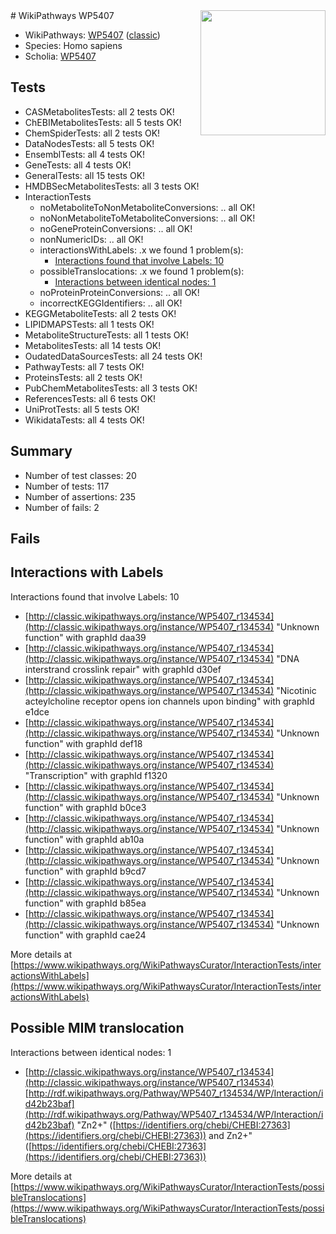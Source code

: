 <img style="float: right; width: 200px" src="https://upload.wikimedia.org/wikipedia/commons/thumb/8/83/Wplogo_with_text_500.png/640px-Wplogo_with_text_500.png" />
# WikiPathways WP5407

* WikiPathways: [WP5407](https://wikipathways.org/pathways/WP5407) ([classic](https://classic.wikipathways.org/instance/WP5407))
* Species: Homo sapiens
* Scholia: [WP5407](https://scholia.toolforge.org/wikipathways/WP5407)
## Tests
* CASMetabolitesTests: all 2 tests OK!
* ChEBIMetabolitesTests: all 5 tests OK!
* ChemSpiderTests: all 2 tests OK!
* DataNodesTests: all 5 tests OK!
* EnsemblTests: all 4 tests OK!
* GeneTests: all 4 tests OK!
* GeneralTests: all 15 tests OK!
* HMDBSecMetabolitesTests: all 3 tests OK!
* InteractionTests
    * noMetaboliteToNonMetaboliteConversions: .. all OK!
    * noNonMetaboliteToMetaboliteConversions: .. all OK!
    * noGeneProteinConversions: .. all OK!
    * nonNumericIDs: .. all OK!
    * interactionsWithLabels: .x we found 1 problem(s):
        * [Interactions found that involve Labels: 10](#fe97a8b8)
    * possibleTranslocations: .x we found 1 problem(s):
        * [Interactions between identical nodes: 1](#1c118206)
    * noProteinProteinConversions: .. all OK!
    * incorrectKEGGIdentifiers: .. all OK!
* KEGGMetaboliteTests: all 2 tests OK!
* LIPIDMAPSTests: all 1 tests OK!
* MetaboliteStructureTests: all 1 tests OK!
* MetabolitesTests: all 14 tests OK!
* OudatedDataSourcesTests: all 24 tests OK!
* PathwayTests: all 7 tests OK!
* ProteinsTests: all 2 tests OK!
* PubChemMetabolitesTests: all 3 tests OK!
* ReferencesTests: all 6 tests OK!
* UniProtTests: all 5 tests OK!
* WikidataTests: all 4 tests OK!


## Summary

* Number of test classes: 20
* Number of tests: 117
* Number of assertions: 235
* Number of fails: 2

## Fails

<a name="fe97a8b8" />

## Interactions with Labels

Interactions found that involve Labels: 10

* [http://classic.wikipathways.org/instance/WP5407_r134534](http://classic.wikipathways.org/instance/WP5407_r134534) "Unknown
function" with graphId daa39
* [http://classic.wikipathways.org/instance/WP5407_r134534](http://classic.wikipathways.org/instance/WP5407_r134534) "DNA interstrand 
crosslink repair" with graphId d30ef
* [http://classic.wikipathways.org/instance/WP5407_r134534](http://classic.wikipathways.org/instance/WP5407_r134534) "Nicotinic acteylcholine receptor
opens ion channels upon binding" with graphId e1dce
* [http://classic.wikipathways.org/instance/WP5407_r134534](http://classic.wikipathways.org/instance/WP5407_r134534) "Unknown
function" with graphId def18
* [http://classic.wikipathways.org/instance/WP5407_r134534](http://classic.wikipathways.org/instance/WP5407_r134534) "Transcription" with graphId f1320
* [http://classic.wikipathways.org/instance/WP5407_r134534](http://classic.wikipathways.org/instance/WP5407_r134534) "Unknown
function" with graphId b0ce3
* [http://classic.wikipathways.org/instance/WP5407_r134534](http://classic.wikipathways.org/instance/WP5407_r134534) "Unknown
function" with graphId ab10a
* [http://classic.wikipathways.org/instance/WP5407_r134534](http://classic.wikipathways.org/instance/WP5407_r134534) "Unknown
function" with graphId b9cd7
* [http://classic.wikipathways.org/instance/WP5407_r134534](http://classic.wikipathways.org/instance/WP5407_r134534) "Unknown
function" with graphId b85ea
* [http://classic.wikipathways.org/instance/WP5407_r134534](http://classic.wikipathways.org/instance/WP5407_r134534) "Unknown
function" with graphId cae24


More details at [https://www.wikipathways.org/WikiPathwaysCurator/InteractionTests/interactionsWithLabels](https://www.wikipathways.org/WikiPathwaysCurator/InteractionTests/interactionsWithLabels)

<a name="1c118206" />

## Possible MIM translocation

Interactions between identical nodes: 1

* [http://classic.wikipathways.org/instance/WP5407_r134534](http://classic.wikipathways.org/instance/WP5407_r134534) [http://rdf.wikipathways.org/Pathway/WP5407_r134534/WP/Interaction/id42b23baf](http://rdf.wikipathways.org/Pathway/WP5407_r134534/WP/Interaction/id42b23baf) "Zn2+" ([https://identifiers.org/chebi/CHEBI:27363](https://identifiers.org/chebi/CHEBI:27363)) and 
Zn2+" ([https://identifiers.org/chebi/CHEBI:27363](https://identifiers.org/chebi/CHEBI:27363))


More details at [https://www.wikipathways.org/WikiPathwaysCurator/InteractionTests/possibleTranslocations](https://www.wikipathways.org/WikiPathwaysCurator/InteractionTests/possibleTranslocations)

